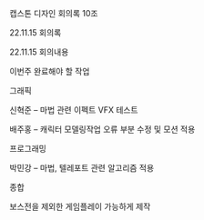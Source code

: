 ﻿캡스톤 디자인 회의록 10조

22.11.15 회의록 

22.11.15 회의내용

이번주 완료해야 할 작업

그래픽

신혁준 – 마법 관련 이펙트 VFX 테스트

배주홍 – 캐릭터 모델링작업 오류 부분 수정 및 모션 적용

프로그래밍

박민강 – 마법, 텔레포트 관련 알고리즘 적용

종합

보스전을 제외한 게임플레이 가능하게 제작
